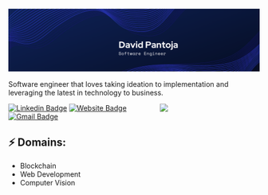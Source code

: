 ![Header image](./Assets/banner.png)
<!-- You can create your own header images using Canva, it has a lot of templates. If you do, use the following link https://www.canva.com/join/celeriac-tread-jellyfish -->
Software engineer that loves taking ideation to implementation and leveraging the latest in technology to business.

<img align='right' src='https://media.giphy.com/media/bcKmIWkUMCjVm/giphy.gif' width='200"'>


[![Linkedin Badge](https://img.shields.io/badge/-DavidPantoja-blue?style=flat-square&logo=Linkedin&logoColor=white&link=https://www.linkedin.com/in/david-pantoja/)](https://www.linkedin.com/in/david-pantoja/)
[![Website Badge](https://img.shields.io/badge/-dpantoja.com-e34f26?style=flat-square&logo=HTML5&logoColor=white&link=https://dpantoja.com/)](https://dpantoja.com/)
[![Gmail Badge](https://img.shields.io/badge/-david27pantoja@gmail.com-d14836?style=flat-square&logo=Gmail&logoColor=white&link=mailto:david27pantoja@gmail.com)](mailto:david27pantoja@gmail.com)
## ⚡ Domains:
- Blockchain
- Web Development
- Computer Vision